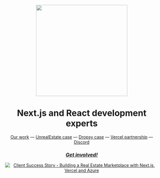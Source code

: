 <p align="center">
<img style="object-fit:contain;" src="https://github.com/Blazity/.github/assets/28964599/d16c95d1-8d38-4a49-806e-c251c332a6c5" width="300" >
</p>

<p align="center">
<h1 align="center">Next.js and React development experts</h1>

</p>
  
<div align="center">
  <a href="https://blazity.com/case-studies">Our work</a> —
  <a href="https://blazity.com/case-study/unreal-estate">UnrealEstate case</a> —
  <a href="https://blazity.com/case-study/dropsy">Dropsy case</a> —
  <a href="https://vercel.com/experts/blazity">Vercel partnership</a> —  
  <a href="https://blazity.com/discord">Discord</a>
</div>
<h3 align="center">
<a href="https://blazity.com/#contact"><i>Get involved!</i></a>
</h3>

<p align="center">
  <a href="https://www.youtube.com/watch?v=aXuJyDBqpKg&ab_channel=Blazity"><img alt="Client Success Story - Building a Real Estate Marketplace with Next.js, Vercel and Azure" src="https://img.youtube.com/vi/aXuJyDBqpKg/0.jpg" /></a>
</p>
